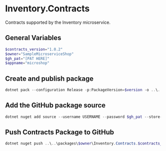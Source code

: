 # Inventory.Contracts
Contracts supported by the Inventory microservice.

## General Variables
```powershell
$contracts_version="1.0.2"
$owner="SampleMicroserviceShop"
$gh_pat="[PAT HERE]"
$appname="microshop"
```

## Create and publish package
```powershell
dotnet pack --configuration Release -p:PackageVersion=$version -o ..\..\packages\$owner
```

 ## Add the GitHub package source
```powershell
dotnet nuget add source --username USERNAME --password $gh_pat --store-password-in-clear-text --name github https://nuget.pkg.github.com/$owner/index.json
```

 ## Push Contracts Package to GitHub
 ```powershell
dotnet nuget push ..\..\packages\$owner\Inventory.Contracts.$contracts_version.nupkg --api-key $gh_pat --source "github"
```